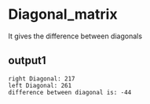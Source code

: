 # Diagonal_matrix
It gives the difference between diagonals

## output1
```
right Diagonal: 217
left Diagonal: 261
difference between diagonal is: -44
```

